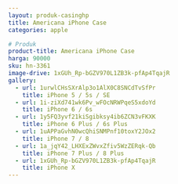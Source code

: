 ```yaml
---
layout: produk-casinghp
title: Americana iPhone Case
categories: apple

# Produk
product-title: Americana iPhone Case
harga: 90000
sku: hn-3361
image-drive: 1xGUh_Rp-bGZV970L1ZB3k-pfAp4TqajR
gallery:
  - url: 1urwlCHsSXrAlp3o1AlX0C8SNCdTvSfPr
    title: iPhone 5 / 5s / SE
  - url: 1i-ziXd741wk6Pv_wFOcNRWPqeS5xdoYd
    title: iPhone 6 / 6s
  - url: 1y5FQ3yvf21kiSgibksy4ib6ZCN3vFKXK
    title: iPhone 6 Plus / 6s Plus
  - url: 1uAPPaGvhN0wcQhiSNMPnf10toxY2JOx2
    title: iPhone 7 / 8
  - url: 1a_jqY42_LHXExZWvxZfiv5WzZERqk-Qb
    title: iPhone 7 Plus / 8 Plus
  - url: 1xGUh_Rp-bGZV970L1ZB3k-pfAp4TqajR
    title: iPhone X
---
```

